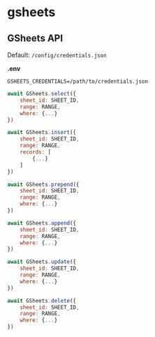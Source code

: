 # gsheets
## GSheets API

Default: `/config/credentials.json`

**.env**
```
GSHEETS_CREDENTIALS=/path/to/credentials.json
```

```js
await GSheets.select({
    sheet_id: SHEET_ID,
    range: RANGE,
    where: {...}
})
```

```js
await GSheets.insert({
    sheet_id: SHEET_ID,
    range: RANGE,
    records: [
        {...}
    ]
})
```

```js
await GSheets.prepend({
    sheet_id: SHEET_ID,
    range: RANGE,
    where: {...}
})
```

```js
await GSheets.append({
    sheet_id: SHEET_ID,
    range: RANGE,
    where: {...}
})
```

```js
await GSheets.update({
    sheet_id: SHEET_ID,
    range: RANGE,
    where: {...}
})
```

```js
await GSheets.delete({
    sheet_id: SHEET_ID,
    range: RANGE,
    where: {...}
})
```